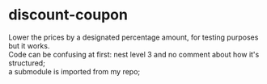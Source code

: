 # discount-coupon
Lower the prices by a designated percentage amount, for testing purposes but it works. <br>
Code can be confusing at first: nest level 3 and no comment about how it's structured; <br>
a submodule is imported from my repo;
